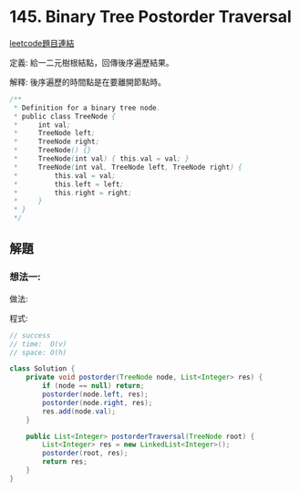 # 145. Binary Tree Postorder Traversal 

[leetcode題目連結](https://leetcode.com/problems/binary-tree-postorder-traversal/description/)

定義: 給一二元樹根結點，回傳後序遍歷結果。

解釋: 後序遍歷的時間點是在要離開節點時。

```java
/**
 * Definition for a binary tree node.
 * public class TreeNode {
 *     int val;
 *     TreeNode left;
 *     TreeNode right;
 *     TreeNode() {}
 *     TreeNode(int val) { this.val = val; }
 *     TreeNode(int val, TreeNode left, TreeNode right) {
 *         this.val = val;
 *         this.left = left;
 *         this.right = right;
 *     }
 * }
 */
```

## 解題

### 想法一:

做法:

程式:
```java
// success
// time:  O(v)
// space: O(h)

class Solution {
    private void postorder(TreeNode node, List<Integer> res) {
        if (node == null) return;
        postorder(node.left, res);
        postorder(node.right, res);
        res.add(node.val);
    }

    public List<Integer> postorderTraversal(TreeNode root) {
        List<Integer> res = new LinkedList<Integer>();
        postorder(root, res);
        return res;
    }
}
```